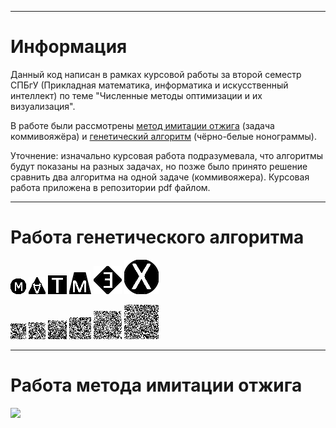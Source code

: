 ___
# Информация
Данный код написан в рамках курсовой работы за второй семестр СПБгУ (Прикладная математика, информатика и искусственный интеллект) по теме "Численные методы оптимизации и их визуализация".

В работе были рассмотрены [метод имитации отжига](https://ru.wikipedia.org/wiki/%D0%90%D0%BB%D0%B3%D0%BE%D1%80%D0%B8%D1%82%D0%BC_%D0%B8%D0%BC%D0%B8%D1%82%D0%B0%D1%86%D0%B8%D0%B8_%D0%BE%D1%82%D0%B6%D0%B8%D0%B3%D0%B0) (задача коммивояжёра) и [генетический алгоритм](https://ru.wikipedia.org/wiki/%D0%93%D0%B5%D0%BD%D0%B5%D1%82%D0%B8%D1%87%D0%B5%D1%81%D0%BA%D0%B8%D0%B9_%D0%B0%D0%BB%D0%B3%D0%BE%D1%80%D0%B8%D1%82%D0%BC) (чёрно-белые нонограммы).

Уточнение: изначально курсовая работа подразумевала, что алгоритмы будут показаны на разных задачах, но позже было принято решение сравнить два алгоритма на одной задаче (коммивояжера). Курсовая работа приложена в репозитории pdf файлом.

___
# Работа генетического алгоритма

![](TestGen/m_m.png)
![](TestGen/A.png)
![](TestGen/T.png)
![](TestGen/M.png)
![](TestGen/E.png)
![](TestGen/X.png)

![](TestGen/Res_25x25.gif)
![](TestGen/Res_27x27.gif)
![](TestGen/Res_30x30.gif)
![](TestGen/Res_35x35.gif)
![](TestGen/Res_45x45.gif)
![](TestGen/Res_55x55.gif)

___
# Работа метода имитации отжига

![](TestAnnealing/)
